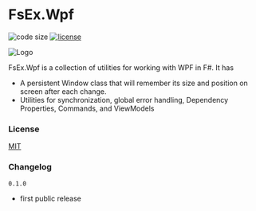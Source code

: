 
# FsEx.Wpf

![code size](https://img.shields.io/github/languages/code-size/goswinr/FsEx.Wpf.svg) 
[![license](https://img.shields.io/github/license/goswinr/FsEx.Wpf)](LICENSE)

![Logo](https://raw.githubusercontent.com/goswinr/FsEx.Wpf/main/Doc/logo128.png)

FsEx.Wpf is a collection of utilities for working with WPF in F#. It has
* A persistent Window class that will remember its size and position on screen after each change.
* Utilities for synchronization, global error handling, Dependency Properties, Commands, and ViewModels


### License

[MIT](https://raw.githubusercontent.com/goswinr/FsEx.Wpf/main/LICENSE.txt)

### Changelog
    
`0.1.0` 
- first public release